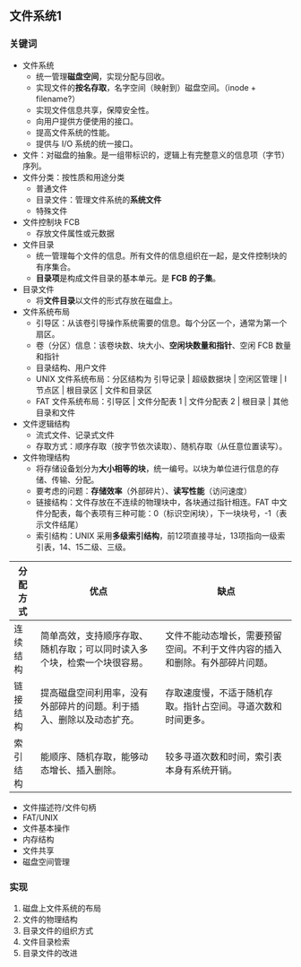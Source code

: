 ## 文件系统1
### 关键词
- 文件系统
  - 统一管理**磁盘空间**，实现分配与回收。
  - 实现文件的**按名存取**，名字空间（映射到）磁盘空间。（inode + filename?）
  - 实现文件信息共享，保障安全性。
  - 向用户提供方便使用的接口。
  - 提高文件系统的性能。
  - 提供与 I/O 系统的统一接口。
- 文件：对磁盘的抽象。是一组带标识的，逻辑上有完整意义的信息项（字节）序列。
- 文件分类：按性质和用途分类
  - 普通文件
  - 目录文件：管理文件系统的**系统文件**
  - 特殊文件
- 文件控制块 FCB
  - 存放文件属性或元数据
- 文件目录
  - 统一管理每个文件的信息。所有文件的信息组织在一起，是文件控制块的有序集合。
  - **目录项**是构成文件目录的基本单元。是 **FCB 的子集**。
- 目录文件
  - 将**文件目录**以文件的形式存放在磁盘上。
- 文件系统布局
  - 引导区：从该卷引导操作系统需要的信息。每个分区一个，通常为第一个扇区。
  - 卷（分区）信息：该卷块数、块大小、**空闲块数量和指针**、空闲 FCB 数量和指针
  - 目录结构、用户文件
  - UNIX 文件系统布局：分区结构为 引导记录 | 超级数据块 | 空闲区管理 | I节点区 | 根目录区 | 文件和目录区
  - FAT 文件系统布局：引导区 | 文件分配表 1 | 文件分配表 2 | 根目录 | 其他目录和文件
- 文件逻辑结构
  - 流式文件、记录式文件
  - 存取方式：顺序存取（按字节依次读取）、随机存取（从任意位置读写）。
- 文件物理结构
  - 将存储设备划分为**大小相等的块**，统一编号。以块为单位进行信息的存储、传输、分配。
  - 要考虑的问题：**存储效率**（外部碎片）、**读写性能**（访问速度）
  - 链接结构：文件存放在不连续的物理块中，各块通过指针相连。FAT 中文件分配表，每个表项有三种可能：0（标识空闲块），下一块块号，-1（表示文件结尾）
  - 索引结构：UNIX 采用**多级索引结构**，前12项直接寻址，13项指向一级索引表，14、15二级、三级。
  
| 分配方式 | 优点                                                         | 缺点                                                         |
| -------- | ------------------------------------------------------------ | ------------------------------------------------------------ |
| 连续结构 | 简单高效，支持顺序存取、随机存取；可以同时读入多个块，检索一个块很容易。 | 文件不能动态增长，需要预留空间。不利于文件内容的插入和删除。有外部碎片问题。 |
| 链接结构 | 提高磁盘空间利用率，没有外部碎片的问题。利于插入、删除以及动态扩充。 | 存取速度慢，不适于随机存取。指针占空间。寻道次数和时间更多。 |
| 索引结构 | 能顺序、随机存取，能够动态增长、插入删除。                   | 较多寻道次数和时间，索引表本身有系统开销。                   |

- 文件描述符/文件句柄
- FAT/UNIX
- 文件基本操作
- 内存结构
- 文件共享
- 磁盘空间管理
### 实现
1. 磁盘上文件系统的布局
2. 文件的物理结构
3. 目录文件的组织方式
4. 文件目录检索
5. 目录文件的改进
